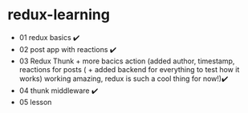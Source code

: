 # redux-learning

- 01 redux basics ✔️
- 02 post app with reactions ✔️
- 03 Redux Thunk + more bacics action (added author, timestamp, reactions for posts ( + added backend for everything to test how it works) working amazing, redux is such a cool thing for now!)✔️
- 04 thunk middleware ✔️
- 05 lesson
